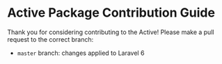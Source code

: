 # Active Package Contribution Guide

Thank you for considering contributing to the Active! Please make a pull request to the correct branch:

* `master` branch: changes applied to Laravel 6
